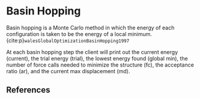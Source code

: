# Basin Hopping

Basin hopping is a Monte Carlo method in which the energy of each configuration
is taken to be the energy of a local minimum. {cite:p}`walesGlobalOptimizationBasinHopping1997`

At each basin hopping step the client will print out the current energy
(current), the trial energy (trial), the lowest energy found (global min), the
number of force calls needed to minimize the structure (fc), the acceptance
ratio (ar), and the current max displacement (md).


## References

```{bibliography}
```

